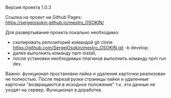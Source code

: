 Версия проекта 1.0.3

Ссылка на проект на Github Pages:
https://sergeiosokin.github.io/mestro_OSOKIN/

Для развертывания проекта локально необходимо:
- скопировать репозиторий командой git clone https://github.com/SergeiOsokin/mestro_OSOKIN.git -b develop;
- далее выполнить команду npm install, 
- после установки необходимых плагинов выполнить команду npm run dev. 

Важно:
функционал простановки лайка и удаления карточки реализован не полностью. 
После перезагрузки страницы лайки и удаленные карточки "возвращаются в исходное положение" т.к. эти данные не уходят на сервер.
Функционал в доработке.